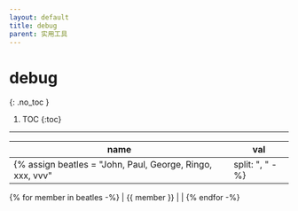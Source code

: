 ```yaml
---
layout: default
title: debug
parent: 实用工具
---
```


# debug
{: .no_toc }

1. TOC
{:toc}
---

|name|val|
|----|----|
{% assign beatles = "John, Paul, George, Ringo, xxx, vvv" | split: ", " -%}
{% for member in beatles -%}
|  {{ member }} | |
{% endfor -%}


